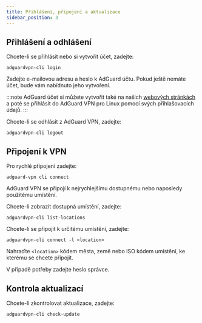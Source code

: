 ```yaml
---
title: Přihlášení, připojení a aktualizace
sidebar_position: 3
---
```


## Přihlášení a odhlášení

Chcete-li se přihlásit nebo si vytvořit účet, zadejte:

```
adguardvpn-cli login
```

Zadejte e-mailovou adresu a heslo k AdGuard účtu. Pokud ještě nemáte účet, bude vám nabídnuto jeho vytvoření.

:::note
AdGuard účet si můžete vytvořit také na našich [webových stránkách](https://auth.adguard.com/login.html) a poté se přihlásit do AdGuard VPN pro Linux pomocí svých přihlašovacích údajů.
:::

Chcete-li se odhlásit z AdGuard VPN, zadejte:

```
adguardvpn-cli logout
```

## Připojení k VPN

Pro rychlé připojení zadejte:

```
adguard-vpn cli connect
```

AdGuard VPN se připojí k nejrychlejšímu dostupnému nebo naposledy použitému umístění.

Chcete-li zobrazit dostupná umístění, zadejte:

```
adguardvpn-cli list-locations
```

Chcete-li se připojit k určitému umístění, zadejte:

```
adguardvpn-cli connect -l <location>
```

Nahraďte `<location>` kódem města, země nebo ISO kódem umístění, ke kterému se chcete připojit.

V případě potřeby zadejte heslo správce.

## Kontrola aktualizací

Chcete-li zkontrolovat aktualizace, zadejte:

```
adguardvpn-cli check-update
```
